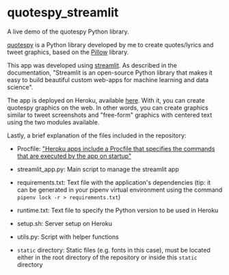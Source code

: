 # quotespy_streamlit

A live demo of the quotespy Python library.

[quotespy](https://pypi.org/project/quotespy/) is a Python library developed by me to create quotes/lyrics and tweet graphics, based on the [Pillow](https://pypi.org/project/Pillow/) library.

This app was developed using [streamlit](https://docs.streamlit.io/en/stable/). As described in the documentation, "Streamlit is an open-source Python library that makes it easy to build beautiful custom web-apps for machine learning and data science".

The app is deployed on Heroku, available [here](https://quotespy-streamlit.herokuapp.com/). With it, you can create quotespy graphics on the web. In other words, you can create graphics similar to tweet screenshots and "free-form" graphics with centered text using the two modules available.

Lastly, a brief explanation of the files included in the repository:

* Procfile: ["Heroku apps include a Procfile that specifies the commands that are executed by the app on startup"](https://devcenter.heroku.com/articles/procfile)

* streamlit_app.py: Main script to manage the streamlit app

* requirements.txt: Text file with the application's dependencies (tip: it can be generated in your pipenv virtual environment using the command `pipenv lock -r > requirements.txt`)

* runtime.txt: Text file to specify the Python version to be used in Heroku

* setup.sh: Server setup on Heroku

* utils.py: Script with helper functions

* `static` directory: Static files (e.g. fonts in this case), must be located either in the root directory of the repository or inside this `static` directory